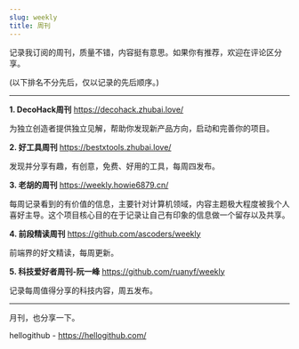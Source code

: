 ```yaml
---
slug: weekly
title: 周刊
---
```



记录我订阅的周刊，质量不错，内容挺有意思。如果你有推荐，欢迎在评论区分享。

(以下排名不分先后，仅以记录的先后顺序。)

---

**1. DecoHack周刊**
https://decohack.zhubai.love/

为独立创造者提供独立见解，帮助你发现新产品方向，启动和完善你的项目。

**2. 好工具周刊**
https://bestxtools.zhubai.love/

发现并分享有趣，有创意，免费、好用的工具，每周四发布。

**3. 老胡的周刊**
https://weekly.howie6879.cn/

每周记录看到的有价值的信息，主要针对计算机领域，内容主题极大程度被我个人喜好主导。这个项目核心目的在于记录让自己有印象的信息做一个留存以及共享。

**4. 前段精读周刊**
https://github.com/ascoders/weekly

前端界的好文精读，每周更新。

**5. 科技爱好者周刊-阮一峰**
https://github.com/ruanyf/weekly

记录每周值得分享的科技内容，周五发布。


---

月刊，也分享一下。

hellogithub - https://hellogithub.com/
